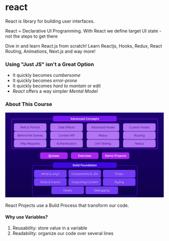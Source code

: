 # react
React is library for building user interfaces.

React = Declarative UI Programming. With React we define target UI state - not the steps to get there

Dive in and learn React.js from scratch! Learn Reactjs, Hooks, Redux, React Routing, Animations, Next.js and way more!

### Using "Just JS" isn't a Great Option
* It quickly becomes *cumbersome*
* It quickly becomes *error-prone*
* It quickly becomes *hard to mantain* or edit
* *React* offers a way simpler *Mental Model*

### About This Course

<img title="About This Course" alt="About course" src="/01-getting-started/010-assets/about-course.png">

React Projects use a Build Process that transform our code.

#### Why use Variables?
1. Reusability: store value in a variable
2. Readability: organize our code over several lines
